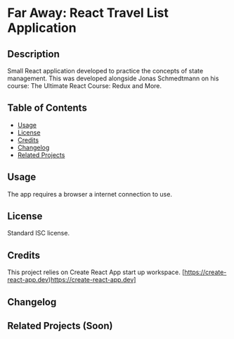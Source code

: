 # Far Away: React Travel List Application

## Description
Small React application developed to practice the concepts of state management. This was developed alongside Jonas Schmedtmann on his course: The Ultimate React Course: Redux and More.



## Table of Contents


- [Usage](#usage)
- [License](#license)
- [Credits](#credits)
- [Changelog](#changelog)
- [Related Projects](#related-projects)


## Usage
The app requires a browser a internet connection to use. 

## License
Standard ISC license.

## Credits 
This project relies on Create React App start up workspace.
[https://create-react-app.dev)https://create-react-app.dev]

## Changelog

## Related Projects (Soon)
